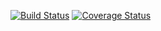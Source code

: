 [![Build Status](https://travis-ci.org/gbv/libsites.png)](https://travis-ci.org/gbv/libsites)
[![Coverage Status](https://coveralls.io/repos/gbv/libsites/badge.png?branch=master)](https://coveralls.io/r/gbv/libsites?branch=master)
